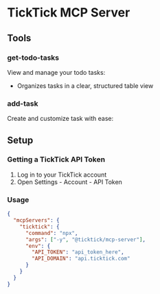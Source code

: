 # TickTick MCP Server

## Tools

### get-todo-tasks

View and manage your todo tasks:

- Organizes tasks in a clear, structured table view

### add-task

Create and customize task with ease:

## Setup

### Getting a TickTick API Token

1. Log in to your TickTick account
2. Open Settings - Account - API Token

### Usage

```json
{
  "mcpServers": {
    "ticktick": {
      "command": "npx",
      "args": ["-y", "@ticktick/mcp-server"],
      "env": {
        "API_TOKEN": "api_token_here",
        "API_DOMAIN": "api.ticktick.com"
      }
    }
  }
}
```

